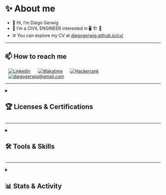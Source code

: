 # **✨ About me**

- 👋 Hi, I’m Diego Gerwig
- 👀 I’m a CIVIL ENGINEER interested in 🖥 🏗 🐶
- 🌐 You can explore my CV at [diegogerwig.github.io/cv/](https://diegogerwig.github.io/cv/)

---

## **📫 How to reach me**

<div style='text-align:left'>
    <a href='https://www.linkedin.com/in/diegogerwig' style='padding: 10px;'><img alt='LinkedIn' src='https://img.shields.io/badge/LinkedIn-0077B5.svg?logo=linkedin&logoColor=white' style='height: 25px;'></a>
    <a href='https://wakatime.com/@diegogerwig' style='padding: 10px;'><img alt='Wakatime' src='https://img.shields.io/badge/Wakatime-2496ED.svg?logo=wakatime&logoColor=white&color=green' style='height: 25px;'></a>
    <a href='https://www.hackerrank.com/diegogerwig' style='padding: 10px;'><img alt='Hackerrank' src='https://img.shields.io/badge/Hackerrank-2EC866.svg?logo=hackerrank&logoColor=white' style='height: 25px;'></a>
    <!-- <a href='https://www.kaggle.com/diegogerwig' style='padding: 10px;'><img alt='Kaggle' src='https://img.shields.io/badge/Kaggle-20BEFF.svg?logo=kaggle&logoColor=white' style='height: 25px;'></a> -->
    <a href="mailto:diegogerwig@gmail.com" style="padding: 10px;"><img alt="diegogerwig@gmail.com" src="https://img.shields.io/badge/diegogerwig@gmail.com-EA4335.svg?logo=gmail&logoColor=white" style="height: 25px;"></a>
</div>

---

<details> 
    <summary><h2>🏆 Licenses & Certifications </h2></summary>
    <h3>42 Network</h3>
        <div style='display: flex; flex-direction: column; align-items: center;'>
            <a href='https://www.credly.com/org/42/badge/42-cursus-junior-developer-level-12'>
                <img src='./_badges/42_level_12.png' width='200'>
            </a>
        </div>
    <h3>Quantum Computing QClass 2023-2024</h3>
        <a href='./_badges/QCourse501-1-214_Certificate.jpg'><img src='./_badges/QCourse501-1-214_Badge.jpg' height='150' width='300'></a>
        <a href='./_badges/QCourse504-1-91_Certificate.jpg'><img src='./_badges/QCourse504-1-91_Badge.jpg' height='150' width='300'></a>
        <br>
        <a href='./_badges/QTitanium1-12_Certificate.jpg'><img src='./_badges/QTitanium1-12_Badge.jpg' height='100' width='200'></a>
        <a href='./_badges/QCobalt4-43_Certificate.jpg'><img src='./_badges/QCobalt4-43_Badge.jpg' height='100' width='200'></a>
    <h3>IBM Quantum Challenge 2024</h3>
        <div style='display: flex; flex-direction: column; align-items: center;'>
            <a href='https://www.credly.com/badges/7fce96fb-09f9-48c6-9f7c-d5118c3b9412' target='_blank'>
                <img src='./_badges/IBM_quantum-challenge-2024.png' width='200'>
            </a>
        </div>
    <h3>IBM Quantum Explorers 2023</h3>
        <div style='display: flex; flex-direction: column; align-items: center;'>
            <a href='https://www.credly.com/badges/1dfa6b06-c443-4d56-b6e8-3375dd7ad03b' target='_blank'>
                <img src='./_badges/IBM_quantum-explorer-2023-advanced.png' width='200'>
            </a>
        </div>
    <h3>IBM Quantum Summer School 2023</h3>
        <div style='display: flex; flex-direction: column; align-items: center;'>
            <a href='https://www.credly.com/badges/a27d052e-9609-4c30-aeb7-8b86ab0fd75a' target='_blank'>
                <img src='./_badges/IBM_qiskit-global-summer-school-2023-quantum-excellence.png' width='200'>
            </a>
        </div>
</details>

---

<details> 
  <summary><h2>🛠️ Tools & Skills </h2></summary>

  <h3>👨‍💻 Programming and Markup Languages</h3>

  <p>
      <a href='https://github.com/search?q=user%3Adiegogerwig+language%3Apython'><img alt='Python' src='https://img.shields.io/badge/Python-14354C.svg?logo=python&logoColor=white' height='25'></a>
      <a href='#'><img alt='C' src='https://custom-icon-badges.demolab.com/badge/C-03599C.svg?logo=c-in-hexagon&logoColor=white' height='25'></a>
      <a href='#'><img alt='C++' src='https://custom-icon-badges.demolab.com/badge/C++-9C033A.svg?logo=cpp2&logoColor=white' height='25'></a>
      <a href='#'><img alt='MIPS Assembly' src='https://custom-icon-badges.demolab.com/badge/Assembly-525252.svg?logo=asm-hex&logoColor=white' height='25'></a>
      <a href='#'><img alt='Bash' src='https://img.shields.io/badge/Bash-121011.svg?logo=gnu-bash&logoColor=white' height='25'></a>
      <a href='#'><img alt='Google Apps Script' src='https://custom-icon-badges.demolab.com/badge/Google%20Apps%20Script-02569B.svg?logo=gs&logoColor=white' height='25'></a>
      <a href='#'><img alt='Markdown' src='https://img.shields.io/badge/Markdown-000000.svg?logo=markdown&logoColor=white' height='25'></a>
      <a href='#'><img alt='LaTeX' src='https://img.shields.io/badge/LaTeX-008080.svg?logo=LaTeX&logoColor=white' height='25'></a>
      <a href='#'><img alt='TypeScript' src='https://img.shields.io/badge/TypeScript-007ACC.svg?logo=typescript&logoColor=white' height='25'></a>
      <a href='#'><img alt='JavaScript' src='https://img.shields.io/badge/JavaScript-F7DF1E.svg?logo=javascript&logoColor=black' height='25'></a>
      <a href='#'><img alt='HTML' src='https://img.shields.io/badge/HTML-E34F26.svg?logo=html5&logoColor=white' height='25'></a>
      <a href='#'><img alt='CSS' src='https://img.shields.io/badge/CSS-1572B6.svg?logo=css3&logoColor=white' height='25'></a>
  </p>

  <h3>📖 Frameworks and Libraries</h3>

  <p>
      <a href='#'><img alt='NumPy' src='https://img.shields.io/badge/Numpy-013243.svg?logo=numpy&logoColor=white' height='25'></a>
      <a href='#'><img alt='Pandas' src='https://img.shields.io/badge/Pandas-150458.svg?logo=pandas&logoColor=white' height='25'></a>
      <a href='#'><img alt='Matplotlib' src='https://img.shields.io/badge/Matplotlib-3776AB.svg?logo=python&logoColor=white' height='25'></a>
      <a href='#'><img alt='Pytest' src='https://img.shields.io/badge/Pytest-0A9EDC.svg?logo=pytest&logoColor=white' height='25'></a>
      <a href='#'><img alt='TensorFlow' src='https://img.shields.io/badge/TensorFlow-FF6F00.svg?logo=TensorFlow&logoColor=white' height='25'></a>
      <a href='#'><img alt='Data Science' src='https://img.shields.io/badge/Data%20Science-333333.svg?' height='25'></a>
      <a href='#'><img alt='Power BI' src='https://img.shields.io/badge/power_bi-F2C811?style=for-the-badge&logo=powerbi&logoColor=black' height='25'></a>
      <a href='#'><img alt='Tableau' src='https://img.shields.io/badge/Tableau-E97627?style=for-the-badge&logo=Tableau&logoColor=white' height='25'></a>
      <a href='#'><img alt='Mongo DB' src='https://img.shields.io/badge/MongoDB-4EA94B?style=for-the-badge&logo=mongodb&logoColor=white' height='25'></a>
      <a href='#'><img alt='SQLite' src='https://img.shields.io/badge/SQLite-07405E?style=for-the-badge&logo=sqlite&logoColor=white' height='25'></a>
      <a href='#'><img alt='SnowFlake' src='https://a11ybadges.com/badge?logo=snowflake' height='25'></a>
  </p>

  <h3>💻 Software and Tools</h3>

  <p>
      <a href='#'><img alt='Docker' src='https://img.shields.io/badge/Docker-2496ED.svg?logo=docker&logoColor=white' height='25'></a>
      <a href='#'><img alt='Jupyter' src='https://img.shields.io/badge/Jupyter-F37626.svg?logo=Jupyter&logoColor=white' height='25'></a>
      <a href='#'><img alt='Git' src='https://img.shields.io/badge/Git-F05033.svg?logo=git&logoColor=white' height='25'></a>
      <a href='#'><img alt='Google Sheets' src='https://img.shields.io/badge/Sheets-34A853.svg?logo=google%20sheets&logoColor=white' height='25'></a>
      <a href='#'><img alt='Postman' src='https://img.shields.io/badge/Postman-FF6C37?logo=postman&logoColor=white' height='25'></a>
      <a href='#'><img alt='Visual Studio Code' src='https://img.shields.io/badge/Visual%20Studio%20Code-0078d7.svg?logo=visual-studio-code&logoColor=white' height='25'></a>
      <a href='#'><img alt='Qiskit' src='https://img.shields.io/badge/Qiskit-000000.svg?logo=qiskit&logoColor=white' height='25'></a>
  </p>
</details>

---

<details>
  <summary><h2>📊 Stats & Activity</h2></summary>
    <div align='center'>
        <img src="https://komarev.com/ghpvc/?username=diegogerwig&&style=plastic" align="center" />
        <img alt="wakatime" src="https://wakatime.com/badge/user/a124cb58-405f-40c8-a801-6033e54c1f7d.svg" align="center" />
        <img alt="github" src="https://img.shields.io/github/followers/diegogerwig?logo=github&style=plastic" align="center"/>
    </div>
    <br>
    <div align='center' style='text-align:center'>
        <a href=''>
            <img width='50%' 
                src='https://github-readme-streak-stats.herokuapp.com/?user=diegogerwig&theme=vue-dark&hide_border=false'>
        </a>
        <a href=''>
            <img width='50%' 
                src='https://github-readme-stats.vercel.app/api?username=diegogerwig&theme=vue-dark&show_icons=true&hide_border=false&count_private=true'>
        </a>
        <a href=''>
            <img width='50%' 
                src='https://github-readme-stats.vercel.app/api/top-langs/?username=diegogerwig&theme=vue-dark&show_icons=true&hide_border=false&layout=compact'>
        </a>
        <a href='https://wakatime.com/@diegogerwig'>
            <img width='50%' 
                src='https://github-readme-stats.vercel.app/api/wakatime?username=diegogerwig&hide_progress=false&layout=compact&custom_title=WAKATIME%20last%20year%20📈%Stats&hide_border=false&theme=vue-dark'
                alt='Diego Gerwig's WAKATIME last year 📈 stats'>
        </a>   
        <a href='https://github.com/ashutosh00710/github-readme-activity-graph'><img alt='Diego Gerwig's Activity Graph' src='https://github-readme-activity-graph.vercel.app/graph/?username=diegogerwig&hide_border=false&theme=github-dark-dimmed' />
        </a>
        <p align='center' >
            <img src='https://user-images.githubusercontent.com/74038190/212284115-f47cd8ff-2ffb-4b04-b5bf-4d1c14c0247f.gif' />
        </p>
    </div>
</details>
